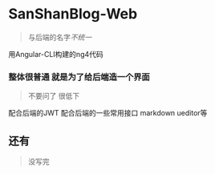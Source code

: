 # SanShanBlog-Web 
>与后端的名字*不统一*


 用Angular-CLI构建的ng4代码
 
 ### 整体很普通 就是为了给后端造一个界面
 > 不要问了 很低下
 
配合后端的JWT
配合后端的一些常用接口 markdown ueditor等
## 还有
> 没写完
